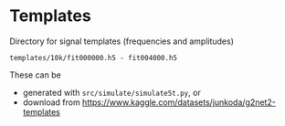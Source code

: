 Templates
=========

Directory for signal templates (frequencies and amplitudes) 

```
templates/10k/fit000000.h5 - fit004000.h5
```

These can be
* generated with `src/simulate/simulate5t.py`, or
* download from https://www.kaggle.com/datasets/junkoda/g2net2-templates
